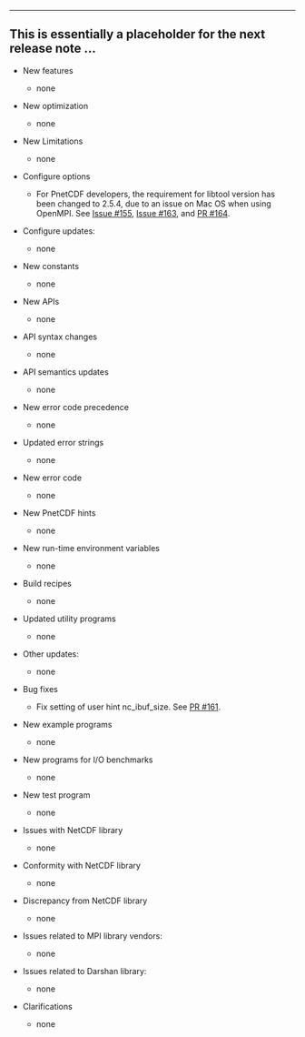 ------------------------------------------------------------------------------
This is essentially a placeholder for the next release note ...
------------------------------------------------------------------------------

* New features
  + none

* New optimization
  + none

* New Limitations
  + none

* Configure options
  + For PnetCDF developers, the requirement for libtool version has been
    changed to 2.5.4, due to an issue on Mac OS when using OpenMPI. See
    [Issue #155](https://github.com/Parallel-NetCDF/PnetCDF/issues/155),
    [Issue #163](https://github.com/Parallel-NetCDF/PnetCDF/issues/163),
    and [PR #164](https://github.com/Parallel-NetCDF/PnetCDF/pull/164).

* Configure updates:
  + none

* New constants
  + none

* New APIs
  + none

* API syntax changes
  + none

* API semantics updates
  + none

* New error code precedence
  + none

* Updated error strings
  + none

* New error code
  + none

* New PnetCDF hints
  + none

* New run-time environment variables
  + none

* Build recipes
  + none

* Updated utility programs
  + none

* Other updates:
  + none

* Bug fixes
  + Fix setting of user hint nc_ibuf_size.
    See [PR #161](https://github.com/Parallel-NetCDF/PnetCDF/pull/161).

* New example programs
  + none

* New programs for I/O benchmarks
  + none

* New test program
  + none

* Issues with NetCDF library
  + none

* Conformity with NetCDF library
  + none

* Discrepancy from NetCDF library
  + none

* Issues related to MPI library vendors:
  + none

* Issues related to Darshan library:
  + none

* Clarifications
  + none

